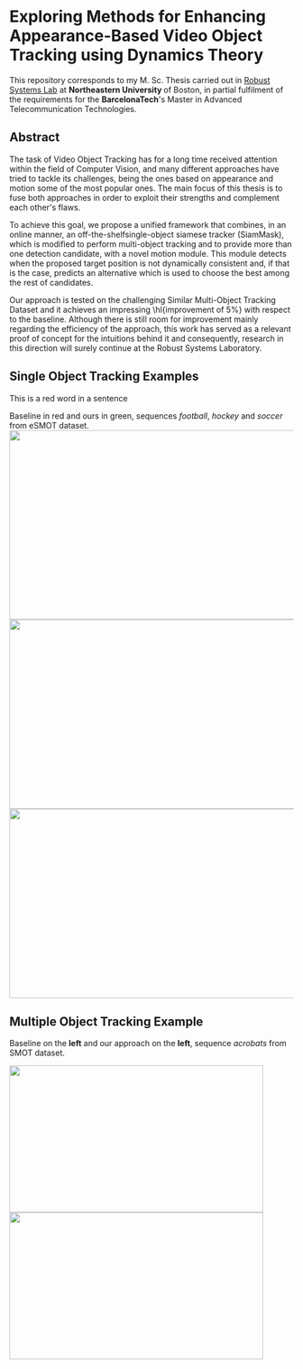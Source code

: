 # Exploring Methods for Enhancing Appearance-Based Video Object Tracking using Dynamics Theory

This repository corresponds to my M. Sc. Thesis carried out in <a href="http://robustsystems.coe.neu.edu/">Robust Systems Lab</a> at <b>Northeastern University </b> of Boston, in partial fulfilment of the requirements for the <b>BarcelonaTech</b>'s Master in Advanced Telecommunication Technologies.

## Abstract 
The task of Video Object Tracking has for a long time received attention within the field of Computer Vision, and many different approaches have tried to tackle its challenges, being the ones based on appearance and motion some of the most popular ones. The main focus of this thesis is to fuse both approaches in order to exploit their strengths and complement each other's flaws.

To achieve this goal, we propose a unified framework that combines, in an online manner, an off-the-shelfsingle-object siamese tracker (SiamMask), which is modified to perform multi-object tracking and to provide more than one detection candidate, with a novel motion module. This module detects when the proposed target position is not dynamically consistent and, if that is the case, predicts an alternative which is used to choose the best among the rest of candidates.

Our approach is tested on the challenging Similar Multi-Object Tracking Dataset and it achieves an impressing \hl{improvement of 5\%} with respect to the baseline. Although there is still room for improvement mainly regarding the efficiency of the approach, this work has served as a relevant proof of concept for the intuitions behind it and consequently, research in this direction will surely continue at the Robust Systems Laboratory.

## Single Object Tracking Examples
<p>This is a <span class="redText">red</span> word in a sentence</p>
Baseline in red and ours in green, sequences <i>football</i>, <i>hockey</i> and <i>soccer</i> from eSMOT dataset.

<img src="/memory/gifs/football_both.gif" width="600" height="335"/>
<img src="/memory/gifs/hockey_both.gif" width="600" height="335"/>
<img src="/memory/gifs/soccer_both.gif" width="600" height="335"/>

## Multiple Object Tracking Example
Baseline on the <b>left</b> and our approach on the  <b>left</b>, sequence  <i>acrobats</i> from SMOT dataset.

<img src="/memory/gifs/acrobats_siam.gif" width="450" height="260"/> <img src="/memory/gifs/acrobats_ours.gif" width="450" height="260"/>
